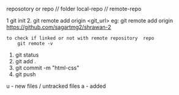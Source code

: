 reposotory or repo  // folder
local-repo // 
remote-repo


<!-- inital setup -->
 1 git init
 2. git remote add origin <git_url>
    eg: git remote add origin https://github.com/sagartmg2/shrawan-2

    to check if linked or not with remote repository  repo
        git remote -v

<!-- frequenlty used codes -->
1. git status
2. git add . 
3. git commit -m "html-css" 
4. git push






u - new files  / untracked files
a - added